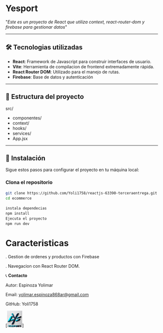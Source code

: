 
# Yesport 
"*Este es un proyecto de React que utiliza context, react-router-dom y firebase para gestionar datos*"

--- 
## 🛠️ Tecnologias utilizadas
- **React**: Framework de Javascript para construir interfaces de usuario.
- **Vite**: Herramienta de compilacion de frontend extremadamente rápida.
- **React Router DOM**: Utilizado para el manejo de rutas.
- **Firebase**: Base de datos y autenticación

---

## 📂 Estructura del proyecto
src/
* componentes/
* context/
* hooks/
* services/
* App.jsx

---
## 🚀 Instalación

Sigue estos pasos para configurar el proyecto en tu máquina local:

### Clona el repositorio
```bash
git clone https://github.com/Yoli1758/reactjs-63390-terceraentrega.git
cd ecommerce

instala dependecias
npm install
Ejecuta el proyecto
npm run dev


```

# Caracteristicas
. Gestion de ordenes y productos con Firebase

. Navegacion con React Router DOM.

📞 **Contacto**

Autor: Espinoza Yolimar

Email: yolimar.espinoza868ar@gmail.com

GitHub: Yoli1758


[<img src="src/assets/yesport_logo.jpg" width="50" />]